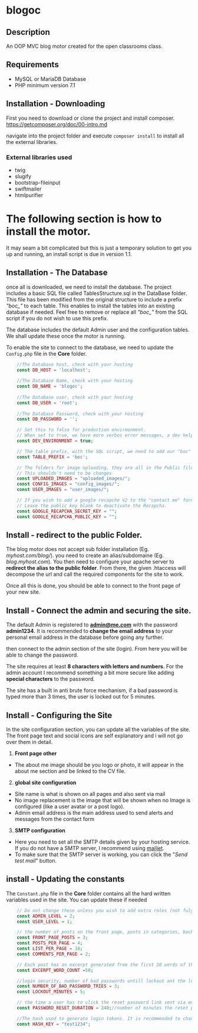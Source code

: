 # blogoc

## Description
An OOP MVC blog motor created for the open classrooms class.

## Requirements

* MySQL or MariaDB Database
* PHP minimum version 7.1

## Installation - Downloading
First you need to download or clone the project and install composer.
https://getcomposer.org/doc/00-intro.md

navigate into the project folder and execute `composer install` to install all the external libraries.

### External libraries used
* twig
* slugify
* bootstrap-fileinput
* swiftmailer
* htmlpurifier

# The following section is how to install the motor.
It may seam a bit complicated but this is just a temporary solution to get you up and running, an install script is due in version 1.1.

## Installation - The Database
once all is downloaded, we need to install the database. The project includes a basic SQL file called TablesStructure.sql in the DataBase folder.
This file has been modified from the original structure to include a prefix *"boc_"* to each table. This enables to install the tables into an existing database if needed.
Feel free to remove or replace all *"boc_"* from the SQL script if you do not wish to use this prefix.

The database includes the default Admin user and the configuration tables. We shall update these once the motor is running.

To enable the site to connect to the database, we need to update the `Config.php` file in the **Core** folder.
```php
    //The Database host, check with your hosting
    const DB_HOST = 'localhost';
    
    //The Database Name, check with your hosting
    const DB_NAME = 'blogoc';
    
    //The Database user, check with your hosting
    const DB_USER = 'root';
    
    //The Database Password, check with your hosting
    const DB_PASSWORD = '';

    // Set this to false for production envirmonment.
    // When set to true, we have more verbos error messages, a dev helper pannel and twig cache deactivated.
    const DEV_ENVIRONMENT = true;

    // The table prefix, with the SQL script, we need to add our "boc" prefix like below
    const TABLE_PREFIX = 'boc';

    // The folders for image uploading, they are all in the Public filder.
    // This shouldn't need to be changes
    const UPLOADED_IMAGES = "uploaded_images/";
    const CONFIG_IMAGES = "config_images/";
    const USER_IMAGES = "user_images/";

    // If you wish to add a google recapche V2 to the "contact me" form, set your Secret and Public keys here.
    // Leave the public key blank to deactivate the Recapcha.
    const GOOGLE_RECAPCHA_SECRET_KEY = "";
    const GOOGLE_RECAPCHA_PUBLIC_KEY = "";
```



## Install - redirect to the public Folder.
The blog motor does not accept sub folder installation (Eg. *myhost.com/blog/*). you need to create an alias/subdomaine (Eg. *blog.myhost.com*).
You then need to configure your apache server to **redirect the alias to the public folder**. From there, the given .htaccess will decompose the url and call the required components for the site to work.

Once all this is done, you should be able to connect to the front page of your new site.

## Install - Connect the admin and securing the site.
The default Admin is registered to **admin@me.com** with the password **admin1234**.
It is recommended to **change the email address** to your personal email address in the database before going any further.

then connect to the admin section of the site (login). From here you will be able to change the password.

The site requires at least **8 characters with letters and numbers**. For the admin account I recommend something a bit more secure like adding **special characters** to the password.

The site has a built in anti brute force mechanism, if a bad password is typed more than 3 times, the user is locked out for 5 minutes.

## Install - Configuring the Site
In the site configuration section, you can update all the variables of the site.
The front page text and social icons are self explanatory and i will not go over them in detail.

1. **Front page other**

* The about me image should be you logo or photo, it will appear in the about me section and be linked to the CV file.

2. **global site configuration**

* Site name is what is shown on all pages and also sent via mail
* No image replacement is the image that will be shown when no Image is configured (like a user avatar or a post logo).
* Admin email address is the main address used to send alerts and messages from the contact form

3. **SMTP configuration**

* Here you need to set all the SMTP details given by your hosting service. If you do not have a SMTP server, I recommend using [mailjet](https://www.mailjet.com/).
* To make sure that the  SMTP server is working, you can click the "*Send test mail*" button.

## install - Updating the constants

The `Constant.php` file in the **Core** folder contains all the hard written variables used in the site. You can update these if needed

```php
    // Do not change these unless you wish to add extra roles (not fuly implemented yet)
    const ADMIN_LEVEL = 2;
    const USER_LEVEL = 1;

    // the number of posts on the front page, posts in categories, backend lists and comments per page
    const FRONT_PAGE_POSTS = 3;
    const POSTS_PER_PAGE = 4;
    const LIST_PER_PAGE = 10;
    const COMMENTS_PER_PAGE = 2;

    // Each post has an excerpt generated from the first 50 words of the text (unless a read more tag is used). You can change the number of words here
    const EXCERPT_WORD_COUNT =50;

    //login security, number of bad passwords untill lockout ant the lockout duration
    const NUMBER_OF_BAD_PASSWORD_TRIES = 3;
    const LOCKOUT_MINUTES = 5;

    // the time a user has to click the reset password link sent via email
    const PASSWORD_RESET_DURATION = 240;//number of minutes the reset password link is valid

    //The hash used to generate login tokens. It is recommended to change this to a random string for security reasons.
    const HASH_KEY = "test1234";
```

